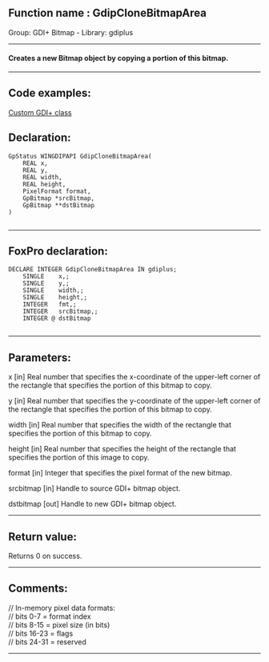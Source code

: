 
## Function name : GdipCloneBitmapArea
Group: GDI+ Bitmap - Library: gdiplus    
***  


#### Creates a new Bitmap object by copying a portion of this bitmap.
***  


## Code examples:
[Custom GDI+ class](../../samples/sample_450.md)  

## Declaration:
```foxpro  
GpStatus WINGDIPAPI GdipCloneBitmapArea(
	REAL x,
	REAL y,
	REAL width,
	REAL height,
	PixelFormat format,
	GpBitmap *srcBitmap,
	GpBitmap **dstBitmap
)
  
```  
***  


## FoxPro declaration:
```foxpro  
DECLARE INTEGER GdipCloneBitmapArea IN gdiplus;
	SINGLE    x,;
	SINGLE    y,;
	SINGLE    width,;
	SINGLE    height,;
	INTEGER   fmt,;
	INTEGER   srcBitmap,;
	INTEGER @ dstBitmap
  
```  
***  


## Parameters:
x
[in] Real number that specifies the x-coordinate of the upper-left corner of the rectangle that specifies the portion of this bitmap to copy. 

y
[in] Real number that specifies the y-coordinate of the upper-left corner of the rectangle that specifies the portion of this bitmap to copy. 

width
[in] Real number that specifies the width of the rectangle that specifies the portion of this bitmap to copy. 

height
[in] Real number that specifies the height of the rectangle that specifies the portion of this image to copy. 

format
[in] Integer that specifies the pixel format of the new bitmap.

srcbitmap
[in] Handle to source GDI+ bitmap object.

dstbitmap
[out] Handle to new GDI+ bitmap object.
  
***  


## Return value:
Returns 0 on success.  
***  


## Comments:
// In-memory pixel data formats:  
// bits 0-7 = format index  
// bits 8-15 = pixel size (in bits)  
// bits 16-23 = flags  
// bits 24-31 = reserved  
  
***  

